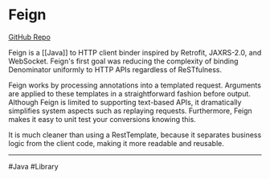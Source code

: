 # Feign

[GitHub Repo](https://github.com/OpenFeign/feign)

Feign is a [[Java]] to HTTP client binder inspired by Retrofit, JAXRS-2.0, and WebSocket. Feign's first goal was reducing the complexity of binding Denominator uniformly to HTTP APIs regardless of ReSTfulness.

Feign works by processing annotations into a templated request. Arguments are applied to these templates in a straightforward fashion before output. Although Feign is limited to supporting text-based APIs, it dramatically simplifies system aspects such as replaying requests. Furthermore, Feign makes it easy to unit test your conversions knowing this.

It is much cleaner than using a RestTemplate, because it separates business logic from the client code, making it more readable and reusable.



---
#Java #Library
